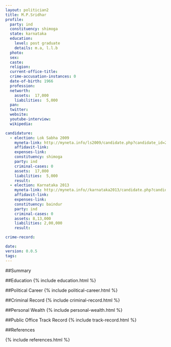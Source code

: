 ```yaml
---
layout: politician2
title: M.P.Sridhar
profile: 
  party: ind
  constituency: shimoga
  state: karnataka
  education: 
    level: post graduate
    details: m.a, l.l.b
  photo: 
  sex: 
  caste: 
  religion: 
  current-office-title: 
  crime-accusation-instances: 0
  date-of-birth: 1966
  profession: 
  networth: 
    assets:  17,000
    liabilities:  5,000
  pan: 
  twitter: 
  website: 
  youtube-interview: 
  wikipedia: 

candidature: 
  - election: Lok Sabha 2009
    myneta-link: http://myneta.info/ls2009/candidate.php?candidate_id=2250
    affidavit-link: 
    expenses-link: 
    constituency: shimoga 
    party: ind
    criminal-cases: 0
    assets:  17,000
    liabilities:  5,000
    result:  
  - election: Karnataka 2013
    myneta-link: http://myneta.info//karnataka2013/candidate.php?candidate_id=2932
    affidavit-link: 
    expenses-link: 
    constituency: baindur 
    party: ind
    criminal-cases: 0
    assets: 8,13,000
    liabilities: 2,00,000
    result:  

crime-record: 

date: 
version: 0.0.5
tags: 
---
```

##Summary


##Education
{% include education.html %}


##Political Career
{% include political-career.html %}


##Criminal Record
{% include criminal-record.html %}


##Personal Wealth
{% include personal-wealth.html %}


##Public Office Track Record
{% include track-record.html %}


##References


{% include references.html %}